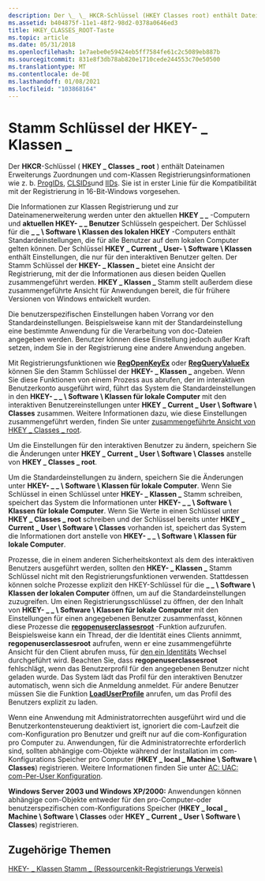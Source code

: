 ```yaml
---
description: Der \_ \_ HKCR-Schlüssel (HKEY Classes root) enthält Dateinamen Erweiterungs Zuordnungen und com-Klassen Registrierungsinformationen wie z. b. ProgIDs, CLSIDs und IIDs. Sie ist in erster Linie für die Kompatibilität mit der Registrierung in 16-Bit-Windows vorgesehen.
ms.assetid: b404875f-11e1-48f2-98d2-0378a0646ed3
title: HKEY_CLASSES_ROOT-Taste
ms.topic: article
ms.date: 05/31/2018
ms.openlocfilehash: 1e7aebe0e59424eb5ff7584fe61c2c5089eb887b
ms.sourcegitcommit: 831e8f3db78ab820e1710cede244553c70e50500
ms.translationtype: MT
ms.contentlocale: de-DE
ms.lasthandoff: 01/08/2021
ms.locfileid: "103868164"
---
```

# <a name="hkey_classes_root-key"></a>Stamm Schlüssel der HKEY- \_ Klassen \_

Der **HKCR**-Schlüssel ( **HKEY \_ Classes \_ root** ) enthält Dateinamen Erweiterungs Zuordnungen und com-Klassen Registrierungsinformationen wie z. b. [ProgIDs](../com/-progid--key.md), [CLSIDs](../com/clsid-key-hklm.md)und [IIDs](../com/interface-key.md). Sie ist in erster Linie für die Kompatibilität mit der Registrierung in 16-Bit-Windows vorgesehen.

Die Informationen zur Klassen Registrierung und zur Dateinamenerweiterung werden unter den aktuellen **HKEY \_ \_** -Computern und **aktuellen HKEY- \_ \_ Benutzer** Schlüsseln gespeichert. Der Schlüssel für die **\_ \_ \\ Software \\ Klassen des lokalen HKEY** -Computers enthält Standardeinstellungen, die für alle Benutzer auf dem lokalen Computer gelten können. Der Schlüssel **HKEY \_ Current \_ User- \\ Software \\ Klassen** enthält Einstellungen, die nur für den interaktiven Benutzer gelten. Der Stamm Schlüssel der **HKEY- \_ Klassen \_** bietet eine Ansicht der Registrierung, mit der die Informationen aus diesen beiden Quellen zusammengeführt werden. **HKEY \_ Klassen \_** Stamm stellt außerdem diese zusammengeführte Ansicht für Anwendungen bereit, die für frühere Versionen von Windows entwickelt wurden.

Die benutzerspezifischen Einstellungen haben Vorrang vor den Standardeinstellungen. Beispielsweise kann mit der Standardeinstellung eine bestimmte Anwendung für die Verarbeitung von doc-Dateien angegeben werden. Benutzer können diese Einstellung jedoch außer Kraft setzen, indem Sie in der Registrierung eine andere Anwendung angeben.

Mit Registrierungsfunktionen wie [**RegOpenKeyEx**](/windows/desktop/api/Winreg/nf-winreg-regopenkeyexa) oder [**RegQueryValueEx**](/windows/desktop/api/Winreg/nf-winreg-regqueryvalueexa) können Sie den Stamm Schlüssel der **HKEY- \_ Klassen \_** angeben. Wenn Sie diese Funktionen von einem Prozess aus abrufen, der im interaktiven Benutzerkonto ausgeführt wird, führt das System die Standardeinstellungen in den **HKEY- \_ \_ \\ Software \\ Klassen für lokale Computer** mit den interaktiven Benutzereinstellungen unter **HKEY \_ Current \_ User \\ Software \\ Classes** zusammen. Weitere Informationen dazu, wie diese Einstellungen zusammengeführt werden, finden Sie unter [zusammengeführte Ansicht von HKEY \_ Classes \_ root](merged-view-of-hkey-classes-root.md).

Um die Einstellungen für den interaktiven Benutzer zu ändern, speichern Sie die Änderungen unter **HKEY \_ Current \_ User \\ Software \\ Classes** anstelle von **HKEY \_ Classes \_ root**.

Um die Standardeinstellungen zu ändern, speichern Sie die Änderungen unter **HKEY- \_ \_ \\ Software \\ Klassen für lokale Computer**. Wenn Sie Schlüssel in einen Schlüssel unter **HKEY- \_ Klassen \_** Stamm schreiben, speichert das System die Informationen unter **HKEY- \_ \_ \\ Software \\ Klassen für lokale Computer**. Wenn Sie Werte in einen Schlüssel unter **HKEY \_ Classes \_ root** schreiben und der Schlüssel bereits unter **HKEY \_ Current \_ User \\ Software \\ Classes** vorhanden ist, speichert das System die Informationen dort anstelle von **HKEY- \_ \_ \\ Software \\ Klassen für lokale Computer**.

Prozesse, die in einem anderen Sicherheitskontext als dem des interaktiven Benutzers ausgeführt werden, sollten den **HKEY- \_ Klassen \_** Stamm Schlüssel nicht mit den Registrierungsfunktionen verwenden. Stattdessen können solche Prozesse explizit den HKEY-Schlüssel für die **\_ \_ \\ Software \\ Klassen der lokalen Computer** öffnen, um auf die Standardeinstellungen zuzugreifen. Um einen Registrierungsschlüssel zu öffnen, der den Inhalt von **HKEY- \_ \_ \\ Software \\ Klassen für lokale Computer** mit den Einstellungen für einen angegebenen Benutzer zusammenfasst, können diese Prozesse die [**regopenuserclassesroot**](/windows/desktop/api/Winreg/nf-winreg-regopenuserclassesroot) -Funktion aufzurufen. Beispielsweise kann ein Thread, der die Identität eines Clients annimmt, **regopenuserclassesroot** aufrufen, wenn er eine zusammengeführte Ansicht für den Client abrufen muss, für [den ein Identitäts](/windows/desktop/SecAuthZ/client-impersonation) Wechsel durchgeführt wird. Beachten Sie, dass **regopenuserclassesroot** fehlschlägt, wenn das Benutzerprofil für den angegebenen Benutzer nicht geladen wurde. Das System lädt das Profil für den interaktiven Benutzer automatisch, wenn sich die Anmeldung anmeldet. Für andere Benutzer müssen Sie die Funktion [**LoadUserProfile**](/windows/win32/api/userenv/nf-userenv-loaduserprofilea) anrufen, um das Profil des Benutzers explizit zu laden.

Wenn eine Anwendung mit Administratorrechten ausgeführt wird und die Benutzerkontensteuerung deaktiviert ist, ignoriert die com-Laufzeit die com-Konfiguration pro Benutzer und greift nur auf die com-Konfiguration pro Computer zu. Anwendungen, für die Administratorrechte erforderlich sind, sollten abhängige com-Objekte während der Installation im com-Konfigurations Speicher pro Computer (**HKEY \_ local \_ Machine \\ Software \\ Classes**) registrieren. Weitere Informationen finden Sie unter [AC: UAC: com-Per-User Konfiguration](/previous-versions/bb756926(v=msdn.10)).

**Windows Server 2003 und Windows XP/2000:** Anwendungen können abhängige com-Objekte entweder für den pro-Computer-oder benutzerspezifischen com-Konfigurations Speicher (**HKEY \_ local \_ Machine \\ Software \\ Classes** oder **HKEY \_ Current \_ User \\ Software \\ Classes**) registrieren.

## <a name="related-topics"></a>Zugehörige Themen

<dl> <dt>

[HKEY- \_ Klassen Stamm \_ (Ressourcenkit-Registrierungs Verweis)](/previous-versions/windows/it-pro/windows-server-2003/cc739822(v=ws.10))
</dt> </dl>

 

 
